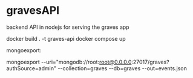 # gravesAPI
backend API in nodejs for serving the graves app


docker build . -t graves-api
docker compose up


mongoexport:

mongoexport --uri="mongodb://root:root@0.0.0.0:27017/graves?authSource=admin"  --collection=graves --db=graves --out=events.json
